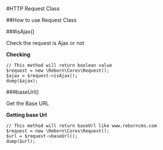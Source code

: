 #HTTP Request Class

##How to use Request Class

###isAjax()

Check the request is Ajax or not

**Checking**

	// This method will return boolean value
	$request = new \Reborn\Cores\Request();
	$ajax = $request->isAjax();
	dump($ajax);


###baseUrl()

Get the Base URL

**Getting base Url**

	// This method will return baseUrl like www.reborncms.com
	$request = new \Reborn\Cores\Request();
	$url = $request->baseUrl();
	dump($url);